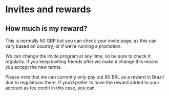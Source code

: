 # Invites and rewards  
## How much is my reward?  
This is normally 50 GBP but you can check your invite page, as this can vary based on country, or if we’re running a promotion.

We can change the invite program at any time, so be sure to check it regularly. If you keep inviting friends after we make a change this means you accept the new terms.

Please note that we can currently only pay out 80 BRL as a reward in Brazil due to regulations there. If you’d prefer to have the reward added to your account as fee credit in this case, you can.